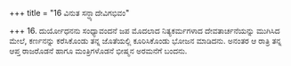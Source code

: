 +++
title = "16 ವಿನುತ ಸನ್ಧ್ಯಾದೇವಿಗಭಿವಂ"

+++
16. ದುರ್ಯೋಧನನು ಸಂಧ್ಯಾವಂದನೆ ಜಪ ಮೊದಲಾದ ನಿತ್ಯಕರ್ಮಗಳಾದ ದೇವತಾರ್ಚನೆಯನ್ನು ಮುಗಿಸಿದ ಮೇಲೆ, ಕರ್ಣನನ್ನು ಕರೆಸಿಕೊಂಡು ತನ್ನ ಜೊತೆಯಲ್ಲಿ ಕೂರಿಸಿಕೊಂಡು ಭೋಜನ ಮಾಡಿದನು. ಅನಂತರ ಆ ರಾತ್ರಿ ತನ್ನ ಆಪ್ತ ರಾಜರೊಡನೆ ಹಾಗೂ ಮಂತ್ರಿಗಳೊಡನೆ ಭೀಷ್ಮನ ಅರಮನೆಗೆ ಬಂದನು.